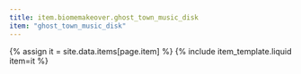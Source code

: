 ```yaml
---
title: item.biomemakeover.ghost_town_music_disk
item: "ghost_town_music_disk"
---
```


{% assign it = site.data.items[page.item] %}
{% include item_template.liquid item=it %}

